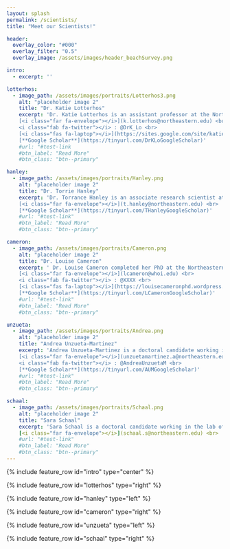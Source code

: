 ```yaml
---
layout: splash
permalink: /scientists/
title: "Meet our Scientists!"

header:
  overlay_color: "#000"
  overlay_filter: "0.5"
  overlay_image: /assets/images/header_beachSurvey.png

intro: 
  - excerpt: ''

lotterhos:
  - image_path: /assets/images/portraits/Lotterhos3.png
    alt: "placeholder image 2"
    title: "Dr. Katie Lotterhos"
    excerpt: 'Dr. Katie Lotterhos is an assistant professor at the Northeastern University Marine Science Center. Her research uses eco-evolutionary genomics to understand how climate has shaped biodiversity and how a now rapidly changing climate will affect biodiversity in the future. To learn more about Dr. Lotterhos’ research, please follow the information below. <br>
    [<i class="far fa-envelope"></i>](k.lotterhos@northeastern.edu) <br>
    <i class="fab fa-twitter"></i> : @DrK_Lo <br>
    [<i class="fas fa-laptop"></i>](https://sites.google.com/site/katielotterhos/home) <br>
    [**Google Scholar**](https://tinyurl.com/DrKLoGoogleScholar)'
    #url: "#test-link
    #btn_label: "Read More"
    #btn_class: "btn--primary"

hanley:
  - image_path: /assets/images/portraits/Hanley.png
    alt: "placeholder image 2"
    title: "Dr. Torrie Hanley"
    excerpt: 'Dr. Torrance Hanley is an associate research scientist at the Northeastern University Marine Science Center. She is interested in examining the role of diversity in trophic interactions using seagrass and salt marsh communities. To learn more about Dr. Hanley’s research, please visit the links below or contact her with the information below. <br>
    [<i class="far fa-envelope"></i>](t.hanley@northeastern.edu) <br>
    [**Google Scholar**](https://tinyurl.com/THanleyGoogleScholar)'
    #url: "#test-link"
    #btn_label: "Read More"
    #btn_class: "btn--primary"

cameron:
  - image_path: /assets/images/portraits/Cameron.png
    alt: "placeholder image 2"
    title: "Dr. Louise Cameron"
    excerpt: ' Dr. Louise Cameron completed her PhD at the Northeastern University Marine Science Center working in the Grabowski and Ries labs. Her research examined bivalve vulnerability and resilience to ocean acidification. She is currently doing a postdoc with Dr. Aleck Wang at Woods Hole Oceanographic Institute, where she is measuring benthic carbonate chemistry across Atlantic sea scallop fishing grounds to create a spatial model of the sensitivity of Atlantic sea scallop fishing grounds in future ocean acidification conditions. To learn more about Dr. Cameron’s research, please use the information below. <br>
    [<i class="far fa-envelope"></i>](lcameron@whoi.edu) <br>
    <i class="fab fa-twitter"></i> : @XXXX <br>
    [<i class="fas fa-laptop"></i>](https://louisecameronphd.wordpress.com/) <br>
    [**Google Scholar**](https://tinyurl.com/LCameronGoogleScholar)'
    #url: "#test-link"
    #btn_label: "Read More"
    #btn_class: "btn--primary"

unzueta:
  - image_path: /assets/images/portraits/Andrea.png
    alt: "placeholder image 2"
    title: "Andrea Unzueta-Martinez"
    excerpt: 'Andrea Unzueta-Martinez is a doctoral candidate working in the lab of Dr. Jennifer Bowen. Ms. Unzueta-Martinez is interested in understanding the relationship between microbes and their hosts in the context of global change and disease in marine environments. Her research can help to identify ways to make oysters more resilient to changes in the ocean, fight disease, or growfaster. To learn more about Ms. Unzueta-Martinez’ research, please follow the information below. <br>
    [<i class="far fa-envelope"></i>](unzuetamartinez.a@northeastern.edu) <br>
    <i class="fab fa-twitter"></i> : @AndreaUnzuetaM <br>
    [**Google Scholar**](https://tinyurl.com/AUMGoogleScholar)'
    #url: "#test-link"
    #btn_label: "Read More"
    #btn_class: "btn--primary"

schaal:
  - image_path: /assets/images/portraits/Schaal.png
    alt: "placeholder image 2"
    title: "Sara Schaal"
    excerpt: 'Sara Schaal is a doctoral candidate working in the lab of Dr. Katie Lotterhos. Ms. Schaal is interested in fisheries management, evolutionary adaptation to climate change, how local adaptation leads to population divergence and understanding ecology and evolution through the use of mathematical models. Her dissertation is using an integrated genomic approach to improve our unstanding and management of the Atlantic cod fisheries.'
    [<i class="far fa-envelope"></i>](schaal.s@northeastern.edu) <br>
    #url: "#test-link"
    #btn_label: "Read More"
    #btn_class: "btn--primary"
---
```


{% include feature_row id="intro" type="center" %}

{% include feature_row id="lotterhos" type="right" %}

{% include feature_row id="hanley" type="left" %}

{% include feature_row id="cameron" type="right" %}

{% include feature_row id="unzueta" type="left" %}

{% include feature_row id="schaal" type="right" %}
